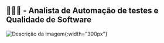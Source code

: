 <h2>👩🏾‍💻 - Analista de Automação de testes e Qualidade de Software</h2>

![Descrição da imagem](https://camo.githubusercontent.com/46a2a5694c287cbf699bc38c22558803d55162f313199cb1edb9729b4cc2c04b/68747470733a2f2f6d69726f2e6d656469756d2e636f6d2f6d61782f3534302f312a6e6731494b305f7a4f56757832576736424c36385a672e706e67){:width="300px"}

